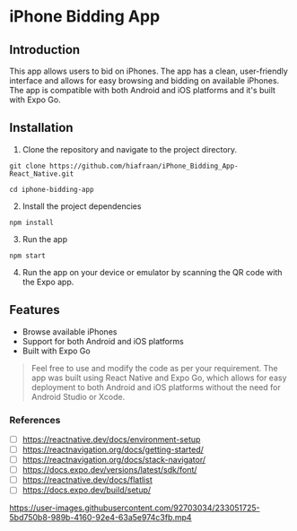 # iPhone Bidding App

## Introduction

This app allows users to bid on iPhones. The app has a clean, user-friendly interface and allows for easy browsing and bidding on available iPhones. The app is compatible with both Android and iOS platforms and it's built with Expo Go.

## Installation

1. Clone the repository and navigate to the project directory.

```
git clone https://github.com/hiafraan/iPhone_Bidding_App-React_Native.git
```

```
cd iphone-bidding-app
```

2. Install the project dependencies

```
npm install
```

3. Run the app

```
npm start
```

4. Run the app on your device or emulator by scanning the QR code with the Expo app.

## Features

- Browse available iPhones
- Support for both Android and iOS platforms
- Built with Expo Go

> Feel free to use and modify the code as per your requirement. The app was built using React Native and Expo Go, which allows for easy deployment to both Android and iOS platforms without the need for Android Studio or Xcode.

### References

- [ ] https://reactnative.dev/docs/environment-setup
- [ ] https://reactnavigation.org/docs/getting-started/
- [ ] https://reactnavigation.org/docs/stack-navigator/
- [ ] https://docs.expo.dev/versions/latest/sdk/font/
- [ ] https://reactnative.dev/docs/flatlist
- [ ] https://docs.expo.dev/build/setup/

https://user-images.githubusercontent.com/92703034/233051725-5bd750b8-989b-4160-92e4-63a5e974c3fb.mp4



